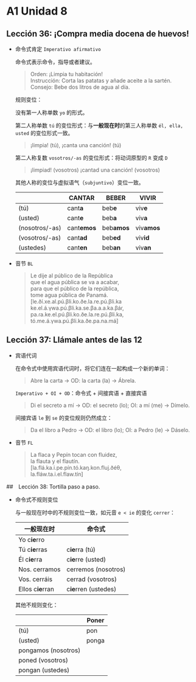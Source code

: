 # A1 Unidad 8

## Lección 36: ¡Compra media docena de huevos!

- 命令式肯定 `Imperativo afirmativo`

  命令式表示命令，指导或者建议。

  > Orden: ¡Limpia tu habitación!
  <br> Instrucción: Corta las patatas y añade aceite a la sartén.
  <br> Consejo: Bebe dos litros de agua al día.

  规则变位：

  没有第一人称单数 `yo` 的形式。

  第二人称单数 `tú` 的变位形式：与**一般现在时**的第三人称单数 `él, ella, usted` 的变位形式一致。

  > ¡limpia! (tú), ¡canta una canción! (tú)

  第二人称复数 `vosotros/-as` 的变位形式：将动词原型的 `R` 变成 `D`

  > ¡limpiad! (vosotros) ¡cantad una canción! (vosotros)

  其他人称的变位与虚拟语气（`subjuntivo`）变位一致。

  | | CANTAR | BEBER | VIVIR |
  | --- | --- | --- | --- |
  | (tú) | cant**a** | beb**e** | viv**e** |
  | (usted) | cant**e** | beb**a** | viv**a** |
  | (nosotros/-as) | cant**emos** | beb**amos** | viv**amos** |
  | (vosotros/-as) | cant**ad** | beb**ed** | viv**id** |
  | (ustedes) | cant**en** | beb**an** | viv**an** |

- 音节 `BL`

  > Le dije al público de la República <br>
  que el agua pública se va a acabar, <br>
  para que el público de la república, <br>
  tome agua pública de Panamá. <br>
  [le.ðí.xe.al.pú.βli.ko.ðe.la.re.pú.βli.ka <br>
  ke.el.á.γwa.pú.βli.ka.se.βa.a.a.ka.βáɾ, <br>
  pa.ɾa.ke.el.pú.βli.ko.ðe.la.re.pú.βli.ka, <br>
  tó.me.á.γwa.pú.βli.ka.ðe.pa.na.má]

## Lección 37: Llámale antes de las 12

- 宾语代词

  在命令式中使用宾语代词时，将它们连在一起构成一个新的单词：

  > Abre la carta -> OD: la carta (la) -> Ábrela.

  `Imperativo + OI + OD`：命令式 + 间接宾语 + 直接宾语

  > Di el secreto a mí -> OD: el secreto (lo); OI: a mí (me) -> Dímelo.

  间接宾语 `le` 到 `se` 的变位规则仍然成立：

  > Da el libro a Pedro -> OD: el libro (lo); OI: a Pedro (le) -> Dáselo.

- 音节 `FL`

  > La flaca y Pepín tocan con fluidez, <br>
  la flauta y el flautín. <br>
  [la.flá.ka.i.pe.pín.tó.kaŋ.kon.fluj.ðéθ, <br>
  la.fláw.ta.i.el.flaw.tín]

##　Lección 38: Tortilla paso a paso.

- 命令式不规则变位

  与一般现在时中的不规则变位一致，如元音 `e < ie` 的变化 `cerrer`：

  | 一般现在时 | 命令式 |
  | --- | --- |
  | Yo c**ie**rro | |
  | Tú c**ie**rras | c**ie**rra (tú) |
  | Él c**ie**rra | c**ie**rre (usted) |
  | Nos. cerramos | cerremos (nosotros) |
  | Vos. cerráis | cerrad (vosotros) |
  | Ellos c**ie**rran | c**ie**rren (ustedes) |

  其他不规则变化：

  | | Poner |
  | --- | --- |
  | (tú) | pon |
  | (usted) | ponga
  | pongamos (nosotros) |
  | poned (vosotros)
  | pongan (ustedes)

